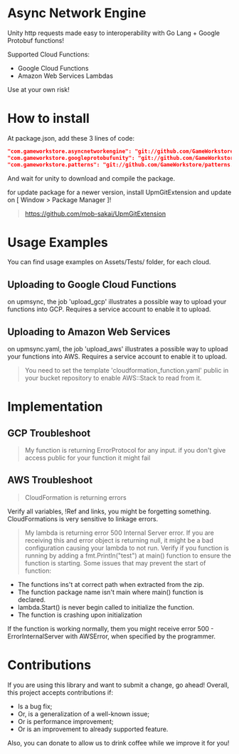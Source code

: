 # Async Network Engine

Unity http requests made easy to interoperability with Go Lang + Google Protobuf functions!

Supported Cloud Functions:
- Google Cloud Functions
- Amazon Web Services Lambdas

Use at your own risk!

# How to install

At package.json, add these 3 lines of code:
```json
"com.gameworkstore.asyncnetworkengine": "git://github.com/GameWorkstore/async-network-engine.git",
"com.gameworkstore.googleprotobufunity": "git://github.com/GameWorkstore/google-protobuf-unity.git",
"com.gameworkstore.patterns": "git://github.com/GameWorkstore/patterns.git"
```

And wait for unity to download and compile the package.

for update package for a newer version, install UpmGitExtension and update on [ Window > Package Manager ]!
> https://github.com/mob-sakai/UpmGitExtension

# Usage Examples

You can find usage examples on Assets/Tests/ folder, for each cloud.

## Uploading to Google Cloud Functions

on upmsync, the job 'upload_gcp' illustrates a possible way to upload your functions into GCP.
Requires a service account to enable it to upload.

## Uploading to Amazon Web Services

on upmsync.yaml, the job 'upload_aws' illustrates a possible way to upload your functions into AWS.
Requires a service account to enable it to upload.
> You need to set the template 'cloudformation_function.yaml' public in your bucket repository to enable AWS::Stack to read from it.

# Implementation

## GCP Troubleshoot

> My function is returning ErrorProtocol for any input.
if you don't give access public for your function it might fail

## AWS Troubleshoot
> CloudFormation is returning errors

Verify all variables, !Ref and links, you might be forgetting something. CloudFormations is very sensitive to linkage errors.

> My lambda is returning error 500 Internal Server error.
If you are receiving this and error object is returning null, it might be a bad configuration causing your lambda to not run.
Verify if you function is running by adding a fmt.Println("test") at main() function to ensure the function is starting.
Some issues that may prevent the start of function:
- The functions ins't at correct path when extracted from the zip.
- The function package name isn't main where main() function is declared.
- lambda.Start() is never begin called to initialize the function.
- The function is crashing upon initialization

If the function is working normally, them you might receive error 500 - ErrorInternalServer with AWSError, when specified by the programmer.

# Contributions

If you are using this library and want to submit a change, go ahead! Overall, this project accepts contributions if:
- Is a bug fix;
- Or, is a generalization of a well-known issue;
- Or is performance improvement;
- Or is an improvement to already supported feature.

Also, you can donate to allow us to drink coffee while we improve it for you!

